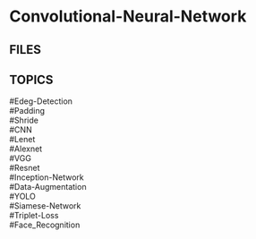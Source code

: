 # Convolutional-Neural-Network
## FILES 

## TOPICS<br/>

#Edeg-Detection<br/>
#Padding<br/>
#Shride<br/>
#CNN<br/>
#Lenet<br/>
#Alexnet<br/>
#VGG<br/>
#Resnet<br/>
#Inception-Network<br/>
#Data-Augmentation<br/>
#YOLO<br/>
#Siamese-Network<br/>
#Triplet-Loss<br/>
#Face_Recognition<br/>
